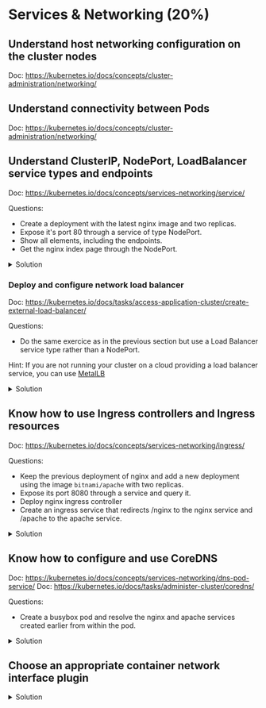 # Services & Networking (20%)

## Understand host networking configuration on the cluster nodes

Doc: https://kubernetes.io/docs/concepts/cluster-administration/networking/

## Understand connectivity between Pods

Doc: https://kubernetes.io/docs/concepts/cluster-administration/networking/

## Understand ClusterIP, NodePort, LoadBalancer service types and endpoints

Doc: https://kubernetes.io/docs/concepts/services-networking/service/

Questions:
- Create a deployment with the latest nginx image and two replicas.
- Expose it's port 80 through a service of type NodePort.
- Show all elements, including the endpoints.
- Get the nginx index page through the NodePort.

<details><summary>Solution</summary>
<p>

```bash
kubectl create deployment nginx --image=nginx:latest
kubectl scale deployment nginx --replicas=2
kubectl expose deployment nginx --port=80 --target-port=80 --type=NodePort
kubectl describe svc nginx
Name:                     nginx
Namespace:                default
Labels:                   app=nginx
Annotations:              <none>
Selector:                 app=nginx
Type:                     NodePort
IP Family Policy:         SingleStack
IP Families:              IPv4
IP:                       10.104.222.43
IPs:                      10.104.222.43
Port:                     <unset>  80/TCP
TargetPort:               80/TCP
NodePort:                 <unset>  32740/TCP
Endpoints:                10.244.1.27:80,10.244.2.26:80
Session Affinity:         None
External Traffic Policy:  Cluster
Events:                   <none>

kubectl get pods -l app=nginx -o wide
NAME                     READY   STATUS    RESTARTS   AGE   IP            NODE         NOMINATED NODE   READINESS GATES
nginx-55649fd747-6xvlq   1/1     Running   0          35s   10.244.2.26   k8s-node-2   <none>           <none>
nginx-55649fd747-vnbjz   1/1     Running   0          35s   10.244.1.27   k8s-node-1   <none>           <none>

# We are getting the page through IP address of the controlplane node and the port allocated by the NodePort service
curl http://172.16.1.11:32740
...
<h1>Welcome to nginx!</h1>
<p>If you see this page, the nginx web server is successfully installed and
working. Further configuration is required.</p>
...

```

</p>
</details>


### Deploy and configure network load balancer

Doc: https://kubernetes.io/docs/tasks/access-application-cluster/create-external-load-balancer/

Questions:
- Do the same exercice as in the previous section but use a Load Balancer service type rather than a NodePort.

Hint: If you are not running your cluster on a cloud providing a load balancer service, you can use [MetalLB](https://metallb.universe.tf/installation/)

<details><summary>Solution</summary>
<p>

```bash
# We will deploy MetalLB first to provide Load Balancer service type
mkdir metallb
cd metallb
wget https://raw.githubusercontent.com/google/metallb/v0.9.6/manifests/namespace.yaml
wget https://raw.githubusercontent.com/google/metallb/v0.9.6/manifests/metallb.yaml

# We are giving MetalLB an IP range from our cluster infra to allocate from
cat << EOF > metallb-config.yaml
apiVersion: v1
kind: ConfigMap
metadata:
  namespace: metallb-system
  name: config
data:
  config: |
    address-pools:
    - name: default
      protocol:
      addresses:
      - 172.16.1.101-172.16.1.150
EOF

# Apply the manifests
kubectl apply -f namespace.yaml
kubectl apply -f metallb-config.yaml
kubectl apply -f metallb.yaml
kubectl create secret generic -n metallb-system memberlist --from-literal=secretkey="$(openssl rand -base64 128)"

# Now we create the deployment with a Load Balancer service type
kubectl create deployment nginx-lb --image=nginx:latest
kubectl scale deployment nginx-lb --replicas=2
kubectl expose deployment nginx-lb --port=80 --target-port=80 --type=LoadBalancer
kubectl describe svc nginx-lb
Name:                     nginx-lb
Namespace:                default
Labels:                   app=nginx-lb
Annotations:              <none>
Selector:                 app=nginx-lb
Type:                     LoadBalancer
IP Family Policy:         SingleStack
IP Families:              IPv4
IP:                       10.102.200.223
IPs:                      10.102.200.223
LoadBalancer Ingress:     172.16.1.101
Port:                     <unset>  80/TCP
TargetPort:               80/TCP
NodePort:                 <unset>  32193/TCP
Endpoints:                10.244.1.28:80,10.244.2.30:80
Session Affinity:         None
External Traffic Policy:  Cluster
Events:
  Type    Reason        Age   From                Message
  ----    ------        ----  ----                -------
  Normal  IPAllocated   46s   metallb-controller  Assigned IP "172.16.1.101"
  Normal  nodeAssigned  46s   metallb-speaker     announcing from node "k8s-node-2"

# We are getting the page through the IP address allocated by MetalLB from the pool we provided
curl http://172.16.1.101:80
...
<h1>Welcome to nginx!</h1>
<p>If you see this page, the nginx web server is successfully installed and
working. Further configuration is required.</p>
...
 
```

</p>
</details>

## Know how to use Ingress controllers and Ingress resources

Doc: https://kubernetes.io/docs/concepts/services-networking/ingress/

Questions:
- Keep the previous deployment of nginx and add a new deployment using the image `bitnami/apache` with two replicas.
- Expose its port 8080 through a service and query it.
- Deploy nginx ingress controller
- Create an ingress service that redirects /nginx to the nginx service and /apache to the apache service.

<details><summary>Solution</summary>
<p>

```bash
kubectl create deployment apache-lb --image=bitnami/apache:latest
kubectl scale deployment apache-lb --replicas=2
kubectl expose deployment apache-lb --port=8080 --target-port=8080 --type=LoadBalancer # Replace by NodePort if you don't have a LoadBalancer provider
kubectl describe svc apache-lb
Name:                     apache-lb
Namespace:                default
Labels:                   app=apache-lb
Annotations:              <none>
Selector:                 app=apache-lb
Type:                     LoadBalancer
IP Family Policy:         SingleStack
IP Families:              IPv4
IP:                       10.101.245.9
IPs:                      10.101.245.9
LoadBalancer Ingress:     172.16.1.101
Port:                     <unset>  8080/TCP
TargetPort:               8080/TCP
NodePort:                 <unset>  30174/TCP
Endpoints:                10.244.1.32:8080,10.244.2.35:8080
Session Affinity:         None
External Traffic Policy:  Cluster
Events:
  Type    Reason        Age              From                Message
  ----    ------        ----             ----                -------
  Normal  IPAllocated   4s               metallb-controller  Assigned IP "172.16.1.101"
  Normal  nodeAssigned  3s (x2 over 3s)  metallb-speaker     announcing from node "k8s-node-1"

curl http://172.16.1.101:8080
<html><body><h1>It works!</h1></body></html>
```

web-ingress.yaml:
```yaml
apiVersion: networking.k8s.io/v1
kind: Ingress
metadata:
  name: web-ingress
spec:
  ingressClassName: nginx
  rules:
  - host: nginx-or-apache.com
    http:
      paths:
      - pathType: Prefix
        path: /nginx
        backend:
          service:
            name: nginx-lb
            port:
              number: 80
      - pathType: Prefix
        path: /apache
        backend:
          service:
            name: apache-lb
            port:
              number: 8080
```

Deploy nginx ingress controller:
```bash
# If using metallb or cloud deployment
kubectl apply -f https://raw.githubusercontent.com/kubernetes/ingress-nginx/controller-v0.46.0/deploy/static/provider/cloud/deploy.yaml
# If using NodePort
kubectl apply -f https://raw.githubusercontent.com/kubernetes/ingress-nginx/controller-v0.46.0/deploy/static/provider/baremetal/deploy.yaml

kubectl -n ingress-nginx get svc
NAME                                 TYPE           CLUSTER-IP       EXTERNAL-IP    PORT(S)                      AGE
ingress-nginx-controller             LoadBalancer   10.97.187.125    172.16.1.103   80:31416/TCP,443:32749/TCP   15s
ingress-nginx-controller-admission   ClusterIP      10.107.225.180   <none>         443/TCP                      15s
```

Deploy web-ingress.yaml:
```bash
kubectl apply -f web-ingress.yaml
kubectl describe ingress web-ingress
Name:             web-ingress
Namespace:        default
Address:          172.16.1.103
Default backend:  default-http-backend:80 (<error: endpoints "default-http-backend" not found>)
Rules:
  Host                 Path  Backends
  ----                 ----  --------
  nginx-or-apache.com
                       /nginx    nginx-lb:80 (10.244.1.30:80,10.244.2.32:80)
                       /apache   apache-lb:8080 (10.244.1.32:8080,10.244.2.35:8080)
Annotations:           <none>
Events:
  Type    Reason  Age                  From                      Message
  ----    ------  ----                 ----                      -------
  Normal  Sync    24s (x3 over 3m21s)  nginx-ingress-controller  Scheduled for sync

```

</p>
</details>

## Know how to configure and use CoreDNS

Doc: https://kubernetes.io/docs/concepts/services-networking/dns-pod-service/
Doc: https://kubernetes.io/docs/tasks/administer-cluster/coredns/

Questions:
- Create a busybox pod and resolve the nginx and apache services created earlier from within the pod.

<details><summary>Solution</summary>
<p>

```bash
kubectl run busybox --image=busybox --rm -it --restart=Never -- sh
If you don't see a command prompt, try pressing enter.
# nslookup apache-lb
Server:		10.96.0.10
Address:	10.96.0.10:53

Name:	apache-lb.default.svc.cluster.local
Address: 10.101.245.9

# nslookup nginx-lb
Server:		10.96.0.10
Address:	10.96.0.10:53

Name:	nginx-lb.default.svc.cluster.local
Address: 10.108.72.239

```

</p>
</details>

## Choose an appropriate container network interface plugin

<details><summary>Solution</summary>
<p>

Docs:
- https://kubernetes.io/docs/concepts/cluster-administration/networking/
- https://kubernetes.io/docs/concepts/cluster-administration/addons/#networking-and-network-policy
- https://kubernetes.io/docs/setup/production-environment/tools/kubeadm/create-cluster-kubeadm/#pod-network

We installed flannel in [Provision underlying infrastructure to deploy a Kubernetes cluster](https://github.com/alijahnas/CKA-practice-exercises/blob/master/cluster-architecture-installation-configuration.md#create-a-cluster-with-kubeadm)

</p>
</details>
